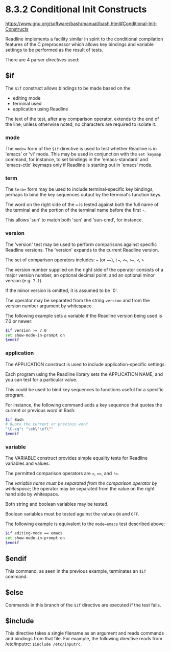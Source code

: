 # 8.3.2 Conditional Init Constructs

https://www.gnu.org/software/bash/manual/bash.html#Conditional-Init-Constructs

Readline implements a facility similar in spirit to the conditional compilation features of the C preprocessor which allows key bindings and variable settings to be performed as the result of tests. 

There are 4 parser *directives* used:

## $if
The `$if` construct allows bindings to be made based on the
- editing mode
- terminal used
- application using Readline

The text of the test, after any comparison operator, extends to the end of the line; unless otherwise noted, no characters are required to isolate it.

### mode
The `mode=` form of the `$if` directive is used to test whether Readline is in 'emacs' or 'vi' mode. This may be used in conjunction with the `set keymap` command, for instance, to set bindings in the 'emacs-standard' and 'emacs-ctlx' keymaps only if Readline is starting out in 'emacs' mode.

### term
The `term=` form may be used to include terminal-specific key bindings, perhaps to bind the key sequences output by the terminal's function keys. 

The word on the right side of the `=` is tested against both the full name of the terminal and the portion of the terminal name before the first `-`.

This allows 'sun' to match both 'sun' and 'sun-cmd', for instance.

### version
The 'version' test may be used to perform comparisons against specific Readline versions. The 'version' expands to the current Readline version. 

The set of comparison operators includes: 
`=` (or `==`), `!=`, `<=`, `>=`, `<`, `>`

The version number supplied on the right side of the operator consists of a major version number, an optional decimal point, and an optional minor version (e.g. `7.1`).

If the minor version is omitted, it is assumed to be '0'. 

The operator may be separated from the string `version` and from the version number argument by whitespace. 

The following example sets a variable if the Readline version being used is 7.0 or newer:

```bash
$if version >= 7.0
set show-mode-in-prompt on
$endif
```

### application
The APPLICATION construct is used to include application-specific settings.

Each program using the Readline library sets the APPLICATION NAME, and you can test for a particular value. 

This could be used to bind key sequences to functions useful for a specific program. 

For instance, the following command adds a key sequence that quotes the current or previous word in Bash:

```bash
$if Bash
# Quote the current or previous word
"\C-xq": "\eb\"\ef\""
$endif
```

### variable

The VARIABLE construct provides simple equality tests for Readline variables and values.

The permitted comparison operators are `=`, `==`, and `!=`. 

The *variable name must be separated from the comparison operator by whitespace*; the operator may be separated from the value on the right hand side by whitespace. 

Both string and boolean variables may be tested. 

Boolean variables must be tested against the values `ON` and `OFF`. 

The following example is equivalent to the `mode=emacs` test described above:

```bash
$if editing-mode == emacs
set show-mode-in-prompt on
$endif
```

## $endif
This command, as seen in the previous example, terminates an `$if` command.

## $else
Commands in this branch of the `$if` directive are executed if the test fails.

## $include
This directive takes a single filename as an argument and reads commands and bindings from that file. For example, the following directive reads from /etc/inputrc: `$include /etc/inputrc`.
